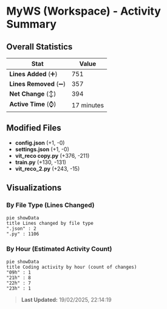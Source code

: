 # MyWS (Workspace) - Activity Summary 

## Overall Statistics

| Stat                   | Value                                                             |
| ---------------------- | ----------------------------------------------------------------- |
| **Lines Added** (➕)   | 751                                          |
| **Lines Removed** (➖) | 357                                        |
| **Net Change** (↕)    | 394                |
| **Active Time** (⌚)   | 17 minutes |


## Modified Files
- **config.json** (+1, -0)
- **settings.json** (+1, -0)
- **vit_reco copy.py** (+376, -211)
- **train.py** (+130, -131)
- **vit_reco_2.py** (+243, -15)

## Visualizations

### By File Type (Lines Changed)

```mermaid
pie showData
title Lines changed by file type
".json" : 2
".py" : 1106
```

### By Hour (Estimated Activity Count)

```mermaid
pie showData
title Coding activity by hour (count of changes)
"09h" : 1
"21h" : 8
"22h" : 7
"23h" : 1
```


> **Last Updated:** 19/02/2025, 22:14:19